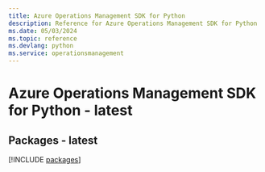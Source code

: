 ```yaml
---
title: Azure Operations Management SDK for Python
description: Reference for Azure Operations Management SDK for Python
ms.date: 05/03/2024
ms.topic: reference
ms.devlang: python
ms.service: operationsmanagement
---
```

# Azure Operations Management SDK for Python - latest
## Packages - latest
[!INCLUDE [packages](operations-management-index.md)]